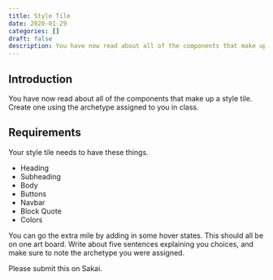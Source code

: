 ```yaml
---
title: Style Tile
date: 2020-01-29
categories: []
draft: false
description: You have now read about all of the components that make up a style tile. Create one using the archetype assigned to you in class.
---
```


## Introduction

You have now read about all of the components that make up a style tile. Create one using the archetype assigned to you in class.

## Requirements

Your style tile needs to have these things.

- Heading
- Subheading
- Body
- Buttons
- Navbar
- Block Quote
- Colors

You can go the extra mile by adding in some hover states. This should all be on one art board. Write about five sentences explaining you choices, and make sure to note the archetype you were assigned.

Please submit this on Sakai.
